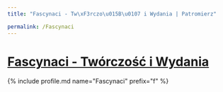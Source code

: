 ```yaml
---
title: "Fascynaci - Tw\xF3rczo\u015B\u0107 i Wydania | Patromierz"

permalink: /Fascynaci
---
```


# [Fascynaci - Twórczość i Wydania](https://patronite.pl/Fascynaci)

{% include profile.md name="Fascynaci" prefix="f" %}
